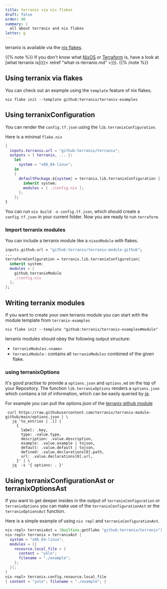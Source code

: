 ```yaml
---
title: terranix via nix flakes
draft: false
order: 90
summary: |
  all about terranix and nix flakes
letter: g
---
```


terranix is available via the [nix flakes](https://nixos.wiki/wiki/Flakes).

{{% note %}}
If you don't know what [NixOS](https://nixos.org) or
[Terraform](https://terraform.io) is, have a look at [what terranix is]({{< relref "what-is-terranix.md" >}}).
{{% /note %}}

## Using terranix via flakes

You can check out an example using the `template` feature of nix flakes.

```shell
nix flake init --template github:terranix/terranix-examples
```

## Using terranixConfiguration

You can render the `config.tf.json` using the `lib.terranixConfiguration`.

Here is a minimal `flake.nix`

```nix
{
  inputs.terranix.url = "github:terranix/terranix";
  outputs = { terranix, ... }:
    let
      system = "x86_64-linux";
    in
    {
      defaultPackage.${system} = terranix.lib.terranixConfiguration {
        inherit system;
        modules = [ ./config.nix ];
      };
    };
}
```

You can run `nix build -o config.tf.json`, which should create a `config.tf.json`
in your current folder.
Now you are ready to run `terraform`.

### Import terranix modules

You can include a terranix module like a `nixosModule` with flakes.

```nix
inputs.github.url = "github:terranix/terranix-module-github";
...
terraformConfiguration = terranix.lib.terranixConfiguration{
  inherit system;
  modules = [
    github.terranixModule
    ./config.nix
  ];
};
```

## Writing terranix modules

If you want to create your own terranix module
you can start with the module template from `terranix-examples`

```shell
nix flake init --template "github:terranix/terranix-examples#module"
```

terranix modules should obey the following output structure:

- `terranixModules.<name>`
- `terranixModule` : contains all `terranixModules` combined of the given flake.

### using terranixOptions

It's good practise to provide a `options.json` and `options.md` on the top of your
Repository.
The function `lib.terranixOptions` renders a `options.json` which contains a lot of information,
which can be easily queried by [jq](https://stedolan.github.io/jq/manual/).

For example you can pull the options.json of the
[terranix github module](https://github.com/terranix/terranix-module-github)

```shell
 curl https://raw.githubusercontent.com/terranix/terranix-module-github/main/options.json | \
   jq 'to_entries | .[] |
     {
       label: .key,
       type: .value.type,
       description: .value.description,
       example: .value.example | tojson,
       default: .value.default | tojson,
       defined: .value.declarations[0].path,
       url: .value.declarations[0].url,
     }' | \
   jq  -s '{ options: . }'
```

## Using terranixConfigurationAst or terranixOptionsAst

If you want to get deeper insides in the output of `terranixConfiguration` or `terranixOptions`
you can make use of the `terranixConfigurationAst` or the `terranixOptionsAst` function.

Here is a simple example of using `nix repl` and `terranixConfigurationAst`.

```nix
nix-repl> terranixAst = (builtins.getFlake "github:terranix/terranix").lib.terranixConfigurationAst
nix-repl> terranix = terranixAst {
  system = "x86_64-linux";
  modules = [{
    resource.local_file = {
      content = "yolo";
      filename = "./example";
    };
  }];
}
nix-repl> terranix.config.resource.local_file
{ content = "yolo"; filename = "./example"; }

```
